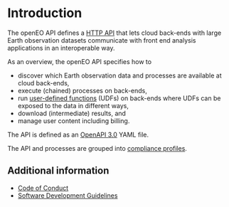 # Introduction

The openEO API defines a [HTTP API](./api/reference.md) that lets cloud back-ends with large Earth observation datasets communicate with front end analysis applications in an interoperable way.

As an overview, the openEO API specifies how to

- discover which Earth observation data and processes are available at cloud back-ends,
- execute (chained) processes on back-ends, 
- run [user-defined functions](../udfs.md) (UDFs) on back-ends where UDFs can be exposed to the data in different ways, 
- download (intermediate) results, and
- manage user content including billing.

The API is defined as an [OpenAPI 3.0](https://github.com/OAI/OpenAPI-Specification/blob/master/versions/3.0.1.md) YAML file.

The API and processes are grouped into [compliance profiles](./profiles/README.md).

## Additional information

* [Code of Conduct](/documentation/code-of-conduct.md)
* [Software Development Guidelines](/documentation/software-guidelines.md)